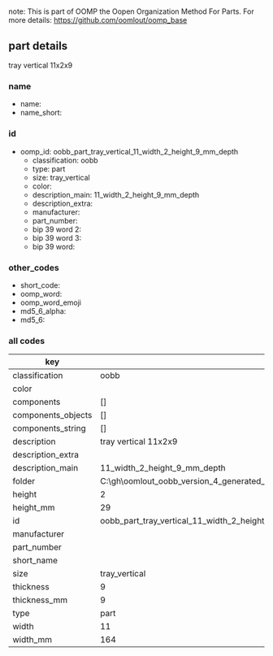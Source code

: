 #   

note: This is part of OOMP the Oopen Organization Method For Parts. For more details: https://github.com/oomlout/oomp_base

##  part details



tray vertical 11x2x9

### name
* name: 
* name_short: 
### id
* oomp_id: oobb_part_tray_vertical_11_width_2_height_9_mm_depth
  * classification: oobb
  * type: part
  * size: tray_vertical
  * color: 
  * description_main: 11_width_2_height_9_mm_depth
  * description_extra: 
  * manufacturer: 
  * part_number: 
  * bip 39 word 2: 
  * bip 39 word 3: 
  * bip 39 word: 

### other_codes
* short_code: 
* oomp_word: 
* oomp_word_emoji 
* md5_6_alpha: 
* md5_6: 









### all codes 
| key | value |  
| --- | --- |  
| classification | oobb |  
| color |  |  
| components | [] |  
| components_objects | [] |  
| components_string | [] |  
| description | tray vertical 11x2x9 |  
| description_extra |  |  
| description_main | 11_width_2_height_9_mm_depth |  
| folder | C:\gh\oomlout_oobb_version_4_generated_parts\things\oobb_part_tray_vertical_11_width_2_height_9_mm_depth |  
| height | 2 |  
| height_mm | 29 |  
| id | oobb_part_tray_vertical_11_width_2_height_9_mm_depth |  
| manufacturer |  |  
| part_number |  |  
| short_name |  |  
| size | tray_vertical |  
| thickness | 9 |  
| thickness_mm | 9 |  
| type | part |  
| width | 11 |  
| width_mm | 164 |  
